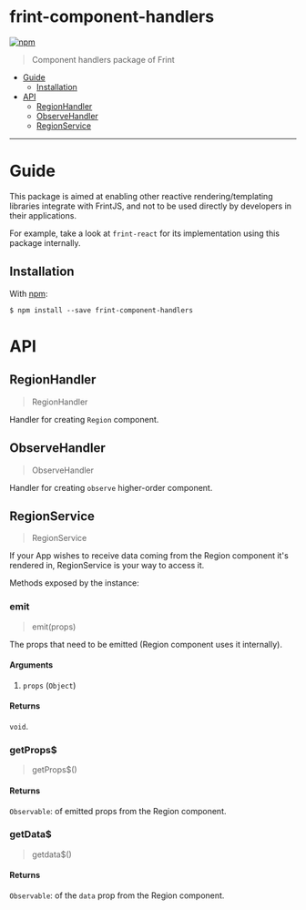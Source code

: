 # frint-component-handlers

[![npm](https://img.shields.io/npm/v/frint-component-handlers.svg)](https://www.npmjs.com/package/frint-component-handlers)

> Component handlers package of Frint

<!-- MarkdownTOC autolink=true bracket=round -->

- [Guide](#guide)
  - [Installation](#installation)
- [API](#api)
  - [RegionHandler](#regionhandler)
  - [ObserveHandler](#observehandler)
  - [RegionService](#regionservice)

<!-- /MarkdownTOC -->

---

# Guide

This package is aimed at enabling other reactive rendering/templating libraries integrate with FrintJS, and not to be used directly by developers in their applications.

For example, take a look at `frint-react` for its implementation using this package internally.

## Installation

With [npm](https://www.npmjs.com/):

```
$ npm install --save frint-component-handlers
```

# API

## RegionHandler

> RegionHandler

Handler for creating `Region` component.

## ObserveHandler

> ObserveHandler

Handler for creating `observe` higher-order component.

## RegionService

> RegionService

If your App wishes to receive data coming from the Region component it's rendered in, RegionService is your way to access it.

Methods exposed by the instance:

### emit

> emit(props)

The props that need to be emitted (Region component uses it internally).

#### Arguments

1. `props` (`Object`)

#### Returns

`void`.

### getProps$

> getProps$()

#### Returns

`Observable`: of emitted props from the Region component.

### getData$

> getdata$()

#### Returns

`Observable`: of the `data` prop from the Region component.
